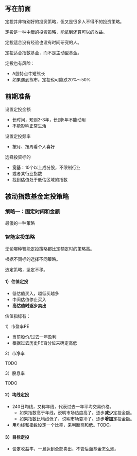 ## 写在前面

定投并非特别好的投资策略，但又是很多人不得不的投资策略。

定投是一种中庸的投资策略，能拿到还算可以的收益。

定投适合没有经验也没有时间研究的人。

定投适合指数基金，而不是主动型基金。

定投也有风险：

* A股特点牛短熊长
* 如果遇到熊市，定投也可能跌20%～50%

## 前期准备

设置定投金额

* 长时间，短则2-3年，长则5年不能动用
* 不能影响正常生活

设置定投频率

* 按月、按周看个人喜好

选择投资标的

* 宽基：10个以上成分股，不限制行业
* 或者某行业指数
* 找到估值处于低估区域的指数

## 被动指数基金定投策略

### 策略一：固定时间和金额

最傻的一种策略

### 智能定投策略

无论哪种智能定投策略都比定额定时的策略高。

根据不同标的选择不同策略。

选定策略，坚定不移。

#### 1）估值定投

* 低估值买入，越低买越多
* 中间估值停止买入
* **高估值时逐步卖出**

估值指标有：

1）市盈率PE

* 当前股价/过去一年盈利
* 根据过去历史PE百分位来确定高低

2）市净率

TODO

3）股息率

TODO

#### 2）均线定投

* 240日均线，又称年线，代表过去一年平均交易价格。
  * 如果指数高于年线，说明市场热度高了。逐步**减少**定投金额。
  * 如果指数比均线低了，说明市场变冷了。逐步**增加**定投金额。
* 用均线和指数设定一个比率，来判断高和低。TODO。

#### 3）目标定投

* 设定收益率，一旦达到全部卖出，不管后面基金怎么涨。


